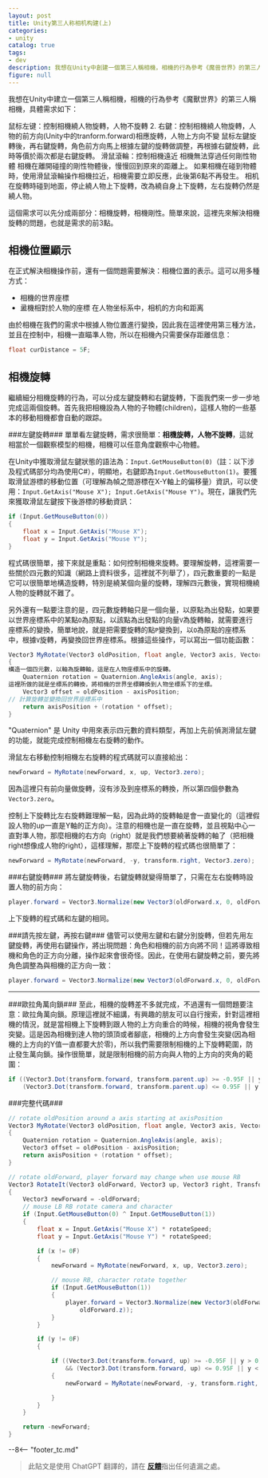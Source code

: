 ```yaml
---
layout: post
title: Unity第三人称相机构建(上)
categories:
- unity
catalog: true
tags:
- dev
description: 我想在Unity中創建一個第三人稱相機，相機的行為參考《魔兽世界》的第三人稱相機。這裡先來解決相機的旋轉問題。
figure: null
---
```


<meta property="og:title" content="Unity第三人称相机构建(上)" />

我想在Unity中建立一個第三人稱相機，相機的行為參考《魔獸世界》的第三人稱相機，具體需求如下：

鼠标左键：控制相機繞人物旋轉，人物不旋轉
2. 右鍵：控制相機繞人物旋轉，人物的前方向(Unity中的tranform.forward)相應旋轉，人物上方向不變
鼠标左鍵旋轉後，再右鍵旋轉，角色前方向馬上根據左鍵的旋轉做調整，再根據右鍵旋轉，此時等價於兩次都是右鍵旋轉。
滑鼠滾輪：控制相機遠近
相機無法穿過任何剛性物體
相機在離開碰撞的剛性物體後，慢慢回到原來的距離上。
如果相機在碰到物體時，使用滑鼠滾輪操作相機拉近，相機需要立即反應，此後第6點不再發生。
相机在旋轉時碰到地面，停止繞人物上下旋轉，改為繞自身上下旋轉，左右旋轉仍然是繞人物。



這個需求可以先分成兩部分：相機旋轉，相機剛性。簡單來說，這裡先來解決相機旋轉的問題，也就是需求的前3點。

相機位置顯示
----------------
在正式解決相機操作前，還有一個問題需要解決：相機位置的表示。這可以用多種方式：

- 相機的世界座標
- 盝機相對於人物的座標
在人物坐标系中，相机的方向和距离

由於相機在我們的需求中根據人物位置進行變換，因此我在這裡使用第三種方法，並且在控制中，相機一直瞄準人物，所以在相機內只需要保存距離信息：

```c#
float curDistance = 5F;
```

相機旋轉
-------------
繼續細分相機旋轉的行為，可以分成左鍵旋轉和右鍵旋轉，下面我們來一步一步地完成這兩個旋轉。首先我把相機設為人物的子物體(children)，這樣人物的一些基本的移動相機都會自動的跟踪。

###左鍵旋轉###
單單看左鍵旋轉，需求很簡單：**相機旋轉，人物不旋轉**，這就相當於一個觀察模型的相機，相機可以任意角度觀察中心物體。

在Unity中獲取滑鼠左鍵狀態的語法為：`Input.GetMouseButton(0)`（註：以下涉及程式碼部分均為使用C#），明顯地，右鍵即為`Input.GetMouseButton(1)`。要獲取滑鼠游標的移動位置（可理解為幀之間游標在X-Y軸上的偏移量）資訊，可以使用：`Input.GetAxis("Mouse X"); Input.GetAxis("Mouse Y")`。現在，讓我們先來獲取滑鼠左鍵按下後游標的移動資訊：

```csharp
if (Input.GetMouseButton(0))
{
    float x = Input.GetAxis("Mouse X");
    float y = Input.GetAxis("Mouse Y");
}
```
 
程式碼很簡單，接下來就是重點：如何控制相機來旋轉。要理解旋轉，這裡需要一些關於四元數的知識（網路上資料很多，這裡就不列舉了），四元數重要的一點是它可以很簡單地構造旋轉，特別是繞某個向量的旋轉，理解四元數後，實現相機繞人物的旋轉就不難了。

另外還有一點要注意的是，四元數旋轉軸只是一個向量，以原點為出發點，如果要以世界座標系中的某點`O`為原點，以該點為出發點的向量`V`為旋轉軸，就需要進行座標系的變換，簡單地說，就是把需要旋轉的點`P`變換到，以`O`為原點的座標系中，根據`V`旋轉，再變換回世界座標系。根據這些操作，可以寫出一個功能函數：

```c#
Vector3 MyRotate(Vector3 oldPosition, float angle, Vector3 axis, Vector3 axisPosition)
{
構造一個四元數，以軸為旋轉軸，這是在人物座標系中的旋轉。
    Quaternion rotation = Quaternion.AngleAxis(angle, axis);
這裡所做的就是坐標系的轉換，將相機的世界坐標轉換到人物坐標系下的坐標。
    Vector3 offset = oldPosition - axisPosition;
// 計算旋轉並變換回世界座標系中
    return axisPosition + (rotation * offset);
}
```
"Quaternion" 是 Unity 中用來表示四元數的資料類型，再加上先前偵測滑鼠左鍵的功能，就能完成控制相機左右旋轉的動作。

滑鼠左右移動控制相機左右旋轉的程式碼就可以直接給出：

```c#
newForward = MyRotate(newForward, x, up, Vector3.zero);
```
因為這裡只有前向量做旋轉，沒有涉及到座標系的轉換，所以第四個參數為 `Vector3.zero`。

控制上下旋轉比左右旋轉難理解一點，因為此時的旋轉軸是會一直變化的（這裡假設人物的up一直是Y軸的正方向）。注意的相機也是一直在旋轉，並且視點中心一直對準人物，那麼相機的右方向（right）就是我們想要繞著旋轉的軸了（把相機right想像成人物的right），這樣理解，那麼上下旋轉的程式碼也很簡單了：

```csharp
newForward = MyRotate(newForward, -y, transform.right, Vector3.zero);
```

###右鍵旋轉###
將左鍵旋轉後，右鍵旋轉就變得簡單了，只需在左右旋轉時設置人物的前方向：

```csharp
player.forward = Vector3.Normalize(new Vector3(oldForward.x, 0, oldForward.z));
```

上下旋轉的程式碼和左鍵的相同。

###請先按左鍵，再按右鍵###
儘管可以使用左鍵和右鍵分別旋轉，但若先用左鍵旋轉，再使用右鍵操作，將出現問題：角色和相機的前方向將不同！這將導致相機和角色的正方向分離，操作起來會很奇怪。因此，在使用右鍵旋轉之前，要先將角色調整為與相機的正方向一致：

```csharp
player.forward = Vector3.Normalize(new Vector3(oldForward.x, 0, oldForward.z));

```

- - - 

###歐拉角萬向鎖###
至此，相機的旋轉差不多就完成，不過還有一個問題要注意：歐拉角萬向鎖。原理這裡就不細講，有興趣的朋友可以自行搜索，針對這裡相機的情況，就是當相機上下旋轉到跟人物的上方向重合的時候，相機的視角會發生突變。這是因為相機到達人物的頭頂或者腳底，相機的上方向會發生突變(因為相機的上方向的Y值一直都要大於零)，所以我們需要限制相機的上下旋轉範圍，防止發生萬向鎖。操作很簡單，就是限制相機的前方向與人物的上方向的夾角的範圍：

```c#
if ((Vector3.Dot(transform.forward, transform.parent.up) >= -0.95F || y > 0) &&
    (Vector3.Dot(transform.forward, transform.parent.up) <= 0.95F || y < 0))
```

###完整代碼###

```csharp
// rotate oldPosition around a axis starting at axisPosition
Vector3 MyRotate(Vector3 oldPosition, float angle, Vector3 axis, Vector3 axisPosition)
{
    Quaternion rotation = Quaternion.AngleAxis(angle, axis);
    Vector3 offset = oldPosition - axisPosition;
    return axisPosition + (rotation * offset);
}

// rotate oldForward, player forward may change when use mouse RB
Vector3 RotateIt(Vector3 oldForward, Vector3 up, Vector3 right, Transform player)
{
    Vector3 newForward = -oldForward;
    // mouse LB RB rotate camera and character
    if (Input.GetMouseButton(0) ^ Input.GetMouseButton(1))
    {
        float x = Input.GetAxis("Mouse X") * rotateSpeed;
        float y = Input.GetAxis("Mouse Y") * rotateSpeed;

        if (x != 0F)
        {
            newForward = MyRotate(newForward, x, up, Vector3.zero);

            // mouse RB, character rotate together
            if (Input.GetMouseButton(1))
            {
                player.forward = Vector3.Normalize(new Vector3(oldForward.x, 0, 
                    oldForward.z));
            }
        }

        if (y != 0F)
        {

            if ((Vector3.Dot(transform.forward, up) >= -0.95F || y > 0)
                && (Vector3.Dot(transform.forward, up) <= 0.95F || y < 0))
            {
                newForward = MyRotate(newForward, -y, transform.right, Vector3.zero);

            }
        }
    }

    return -newForward;
}
```

--8<-- "footer_tc.md"


> 此貼文是使用 ChatGPT 翻譯的，請在 [**反饋**](https://github.com/disenone/wiki_blog/issues/new)指出任何遺漏之處。 
